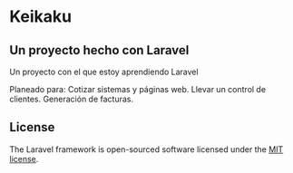 # Keikaku 
## Un proyecto hecho con Laravel

Un proyecto con el que estoy aprendiendo Laravel

Planeado para:
Cotizar sistemas y páginas web.
Llevar un control de clientes.
Generación de facturas.


## License

The Laravel framework is open-sourced software licensed under the [MIT license](https://opensource.org/licenses/MIT).